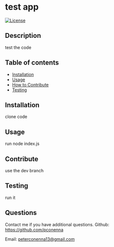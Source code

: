 # test app
  [![License](https://img.shields.io/badge/License-MPL_2.0-brightgreen.svg)](https://opensource.org/licenses/MPL-2.0)

  ## Description
  test the code

  ## Table of contents
  - [Installation](#installation)
  - [Usage](#usage)
  - [How to Contribute](#contribute)
  - [Testing](#testing)

  ## Installation
  clone code

  ## Usage
  run node index.js

  ## Contribute
  use the dev branch

  ## Testing
  run it
  
  ## Questions
  Contact me if you have additional questions.
  Github: https://github.com/pconenna
  
  Email: peterconenna13@gmail.com


